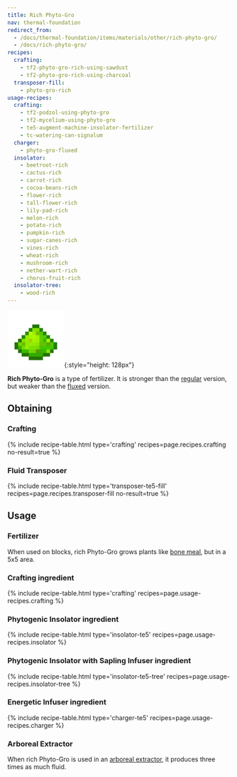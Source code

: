 ```yaml
---
title: Rich Phyto-Gro
nav: thermal-foundation
redirect_from:
  - /docs/thermal-foundation/items/materials/other/rich-phyto-gro/
  - /docs/rich-phyto-gro/
recipes:
  crafting:
    - tf2-phyto-gro-rich-using-sawdust
    - tf2-phyto-gro-rich-using-charcoal
  transposer-fill:
    - phyto-gro-rich
usage-recipes:
  crafting:
    - tf2-podzol-using-phyto-gro
    - tf2-mycelium-using-phyto-gro
    - te5-augment-machine-insolator-fertilizer
    - tc-watering-can-signalum
  charger:
    - phyto-gro-fluxed
  insolator:
    - beetroot-rich
    - cactus-rich
    - carrot-rich
    - cocoa-beans-rich
    - flower-rich
    - tall-flower-rich
    - lily-pad-rich
    - melon-rich
    - potato-rich
    - pumpkin-rich
    - sugar-canes-rich
    - vines-rich
    - wheat-rich
    - mushroom-rich
    - nether-wart-rich
    - chorus-fruit-rich
  insolator-tree:
    - wood-rich
---
```


![Rich Phyto-Gro](/assets/images/thermal-foundation/phyto-gro-rich.png){:style="height: 128px"}


**Rich Phyto-Gro** is a type of fertilizer. It is stronger than the
[regular](/docs/thermal-foundation/phyto-gro/) version, but weaker than the
[fluxed](/docs/thermal-foundation/fluxed-phyto-gro/) version.


Obtaining
---------

### Crafting
{% include recipe-table.html type='crafting' recipes=page.recipes.crafting no-result=true %}

### Fluid Transposer
{% include recipe-table.html type='transposer-te5-fill' recipes=page.recipes.transposer-fill no-result=true %}


Usage
-----

### Fertilizer
When used on blocks, rich Phyto-Gro grows plants like [bone
meal](https://minecraft.gamepedia.com/Bone_Meal), but in a 5x5 area.

### Crafting ingredient
{% include recipe-table.html type='crafting' recipes=page.usage-recipes.crafting %}

### Phytogenic Insolator ingredient
{% include recipe-table.html type='insolator-te5' recipes=page.usage-recipes.insolator %}

### Phytogenic Insolator with Sapling Infuser ingredient
{% include recipe-table.html type='insolator-te5-tree' recipes=page.usage-recipes.insolator-tree %}

### Energetic Infuser ingredient
{% include recipe-table.html type='charger-te5' recipes=page.usage-recipes.charger %}

### Arboreal Extractor
When rich Phyto-Gro is used in an [arboreal
extractor](/docs/thermal-expansion/arboreal-extractor/), it produces three times as much fluid.
